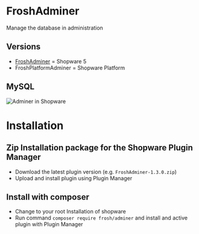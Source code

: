 # FroshAdminer

Manage the database in administration

## Versions

* [FroshAdminer](https://github.com/FriendsOfShopware/FroshAdminer) = Shopware 5
* FroshPlatformAdminer = Shopware Platform

## MySQL
![Adminer in Shopware](https://i.imgur.com/XuUWCaz.png)

# Installation

## Zip Installation package for the Shopware Plugin Manager

* Download the latest plugin version (e.g. `FroshAdminer-1.3.0.zip`)
* Upload and install plugin using Plugin Manager

## Install with composer
* Change to your root Installation of shopware
* Run command `composer require frosh/adminer` and install and active plugin with Plugin Manager 
